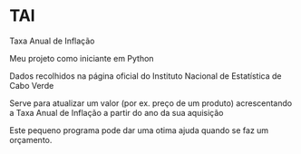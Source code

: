 # TAI
 <p>Taxa Anual de Inflação</p>
 <p>Meu projeto como iniciante em Python</p>
 <p>Dados recolhidos na página oficial do Instituto Nacional de Estatística de Cabo Verde</p>
 <p>Serve para atualizar um valor (por ex. preço de um produto) acrescentando a Taxa Anual de Inflação
    a partir do ano da sua aquisição</p>
 <p>Este pequeno programa pode dar uma otima ajuda quando se faz um orçamento.

